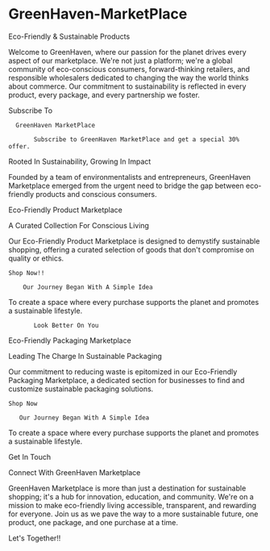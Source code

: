# GreenHaven-MarketPlace

Eco-Friendly & Sustainable Products

Welcome to GreenHaven, where our passion for the planet drives every aspect of our marketplace. We're not just a platform; we're a global community of eco-conscious consumers, forward-thinking retailers, and responsible wholesalers dedicated to changing the way the world thinks about commerce. Our commitment to sustainability is reflected in every product, every package, and every partnership we foster.

Subscribe To

      GreenHaven MarketPlace
      
           Subscribe to GreenHaven MarketPlace and get a special 30% offer.
           
Rooted In Sustainability, Growing In Impact

Founded by a team of environmentalists and entrepreneurs, GreenHaven Marketplace emerged from the urgent need to bridge the gap between eco-friendly products and conscious consumers. 

 Eco-Friendly Product Marketplace
 
A Curated Collection For Conscious Living

Our Eco-Friendly Product Marketplace is designed to demystify sustainable shopping, offering a curated selection of goods that don't compromise on quality or ethics.

    Shop Now!!
    
        Our Journey Began With A Simple Idea
        
To create a space where every purchase supports the planet and promotes a sustainable lifestyle.

           Look Better On You
           
Eco-Friendly Packaging Marketplace

Leading The Charge In Sustainable Packaging

Our commitment to reducing waste is epitomized in our Eco-Friendly Packaging Marketplace, a dedicated section for businesses to find and customize sustainable packaging solutions.

    Shop Now
    
       Our Journey Began With A Simple Idea
       
To create a space where every purchase supports the planet and promotes a sustainable lifestyle.

Get In Touch

Connect With GreenHaven Marketplace

GreenHaven Marketplace is more than just a destination for sustainable shopping; it's a hub for innovation, education, and community. We're on a mission to make eco-friendly living accessible, transparent, and rewarding for everyone. Join us as we pave the way to a more sustainable future, one product, one package, and one purchase at a time.

Let's Together!!
